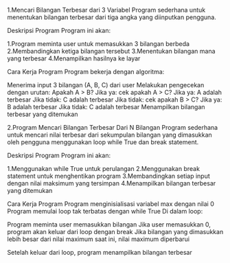1.Mencari Bilangan Terbesar dari 3 Variabel
Program sederhana untuk menentukan bilangan terbesar dari tiga angka yang diinputkan pengguna.

Deskripsi Program
Program ini akan:

1.Program meminta user untuk memasukkan 3 bilangan berbeda
2.Membandingkan ketiga bilangan tersebut
3.Menentukan bilangan mana yang terbesar
4.Menampilkan hasilnya ke layar

Cara Kerja Program
Program bekerja dengan algoritma:

Menerima input 3 bilangan (A, B, C) dari user
Melakukan pengecekan dengan urutan:
Apakah A > B?
Jika ya: cek apakah A > C?
Jika ya: A adalah terbesar
Jika tidak: C adalah terbesar
Jika tidak: cek apakah B > C?
Jika ya: B adalah terbesar
Jika tidak: C adalah terbesar
Menampilkan bilangan terbesar yang ditemukan




2.Program Mencari Bilangan Terbesar Dari N Bilangan
Program sederhana untuk mencari nilai terbesar dari sekumpulan bilangan yang dimasukkan oleh pengguna menggunakan loop while True dan break statement.

Deskripsi Program
Program ini akan:

1.Menggunakan while True untuk perulangan
2.Menggunakan break statement untuk menghentikan program
3.Membandingkan setiap input dengan nilai maksimum yang tersimpan
4.Menampilkan bilangan terbesar yang ditemukan


Cara Kerja Program
Program menginisialisasi variabel max dengan nilai 0 Program memulai loop tak terbatas dengan while True Di dalam loop:

Program meminta user memasukkan bilangan Jika user memasukkan 0, program akan keluar dari loop dengan break Jika bilangan yang dimasukkan lebih besar dari nilai maximum saat ini, nilai maximum diperbarui

Setelah keluar dari loop, program menampilkan bilangan terbesar

